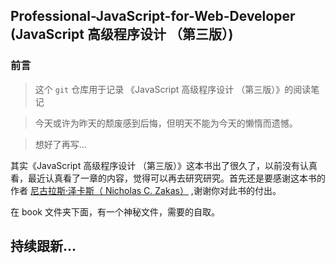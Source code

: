 ## Professional-JavaScript-for-Web-Developer (JavaScript 高级程序设计 （第三版）)
### 前言
> 这个 `git` 仓库用于记录 《JavaScript 高级程序设计 （第三版）》的阅读笔记

> 今天或许为昨天的颓废感到后悔，但明天不能为今天的懒惰而遗憾。

> 想好了再写...

其实《JavaScript 高级程序设计 （第三版）》这本书出了很久了，以前没有认真看，最近认真看了一章的内容，觉得可以再去研究研究。首先还是要感谢这本书的作者 [尼古拉斯·泽卡斯（ Nicholas C. Zakas）](https://github.com/nzakas) ,谢谢你对此书的付出。

在 book 文件夹下面，有一个神秘文件，需要的自取。

## 持续跟新...